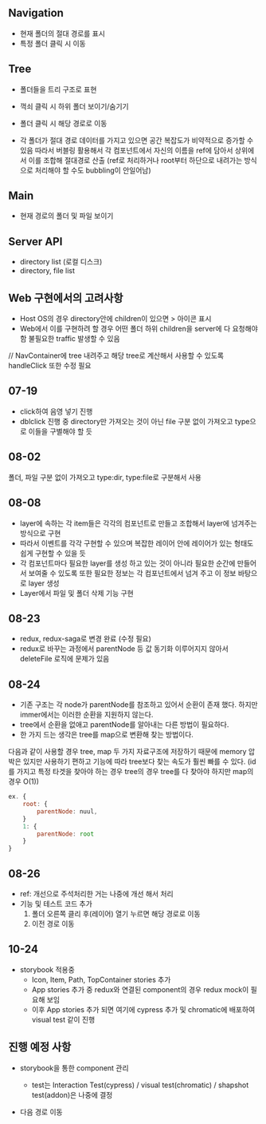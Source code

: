 ## Navigation

- 현재 폴더의 절대 경로를 표시
- 특정 폴더 클릭 시 이동

## Tree

- 폴더들을 트리 구조로 표현
- 꺽쇠 클릭 시 하위 폴더 보이기/숨기기
- 폴더 클릭 시 해당 경로로 이동

- 각 폴더가 절대 경로 데이터를 가지고 있으면 공간 복잡도가 비약적으로 증가할 수 있음 따라서 버블링 활용해서 각 컴포넌트에서 자신의 이름을 ref에 담아서 상위에서 이를 조합해 절대경로 산출 (ref로 처리하거나 root부터 하단으로 내려가는 방식으로 처리해야 할 수도 bubbling이 안일어남)

## Main

- 현재 경로의 폴더 및 파일 보이기

## Server API

- directory list (로컬 디스크)
- directory, file list

## Web 구현에서의 고려사항

- Host OS의 경우 directory안에 children이 있으면 > 아이콘 표시
- Web에서 이를 구현하려 할 경우 어떤 폴더 하위 children을 server에 다 요청해야함 불필요한 traffic 발생할 수 있음

// NavContainer에 tree 내려주고 해당 tree로 계산해서 사용할 수 있도록 handleClick 또한 수정 필요

## 07-19

- click하여 음영 넣기 진행
- dblclick 진행 중 directory만 가져오는 것이 아닌 file 구분 없이 가져오고 type으로 이들을 구별해야 할 듯

## 08-02

폴더, 파일 구분 없이 가져오고
type:dir, type:file로 구분해서 사용

## 08-08

- layer에 속하는 각 item들은 각각의 컴포넌트로 만들고 조합해서 layer에 넘겨주는 방식으로 구현
- 따라서 이벤트를 각각 구현할 수 있으며 복잡한 레이어 안에 레이어가 있는 형태도 쉽게 구현할 수 있을 듯
- 각 컴포넌트마다 필요한 layer를 생성 하고 있는 것이 아니라 필요한 순간에 만들어서 보여줄 수 있도록 또한 필요한 정보는 각 컴포넌트에서 넘겨 주고 이 정보 바탕으로 layer 생성
- Layer에서 파일 및 폴더 삭제 기능 구현

## 08-23

- redux, redux-saga로 변경 완료 (수정 필요)
- redux로 바꾸는 과정에서 parentNode 등 값 동기화 이루어지지 않아서 deleteFile 로직에 문제가 있음

## 08-24

- 기존 구조는 각 node가 parentNode를 참조하고 있어서 순환이 존재 했다. 하지만 immer에서는 이러한 순환을 지원하지 않는다.
- tree에서 순환을 없애고 parentNode를 알아내는 다른 방법이 필요하다.
- 한 가지 드는 생각은 tree를 map으로 변환해 찾는 방법이다.

다음과 같이 사용할 경우 tree, map 두 가지 자료구조에 저장하기 때문에 memory 압박은 있지만 사용하기 편하고 기능에 따라 tree보다 찾는 속도가 훨씬 빠를 수 있다. (id를 가지고 특정 타겟을 찾아야 하는 경우 tree의 경우 tree를 다 찾아야 하지만 map의 경우 O(1))

```javascript
ex. {
    root: {
        parentNode: nuul,
    }
    1: {
        parentNode: root
    }
}
```

## 08-26

- ref: 개선으로 주석처리한 거는 나중에 개선 해서 처리
- 기능 및 테스트 코드 추가
  1. 폴더 오른쪽 클리 후(레이어) 열기 누르면 해당 경로로 이동
  2. 이전 경로 이동

## 10-24

- storybook 적용중
  - Icon, Item, Path, TopContainer stories 추가
  - App stories 추가 중 redux와 연결된 component의 경우 redux mock이 필요해 보임
  - 이후 App stories 추가 되면 여기에 cypress 추가 및 chromatic에 배포하여 visual test 같이 진행

## 진행 예정 사항

- storybook을 통한 component 관리

  - test는 Interaction Test(cypress) / visual test(chromatic) / shapshot test(addon)은 나중에 결정

- 다음 경로 이동
